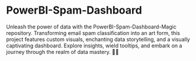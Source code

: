 # PowerBI-Spam-Dashboard
Unleash the power of data with the PowerBI-Spam-Dashboard-Magic repository. Transforming email spam classification into an art form, this project features custom visuals, enchanting data storytelling, and a visually captivating dashboard. Explore insights, wield tooltips, and embark on a journey through the realm of data mastery. 🚀✨
